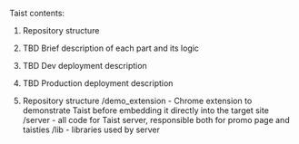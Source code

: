Taist contents:

1. Repository structure
2. TBD Brief description of each part and its logic
3. TBD Dev deployment description
4. TBD Production deployment description

1. Repository structure
/demo_extension - Chrome extension to demonstrate Taist before embedding it directly into the target site
/server - all code for Taist server, responsible both for promo page and taisties
/lib - libraries used by server
